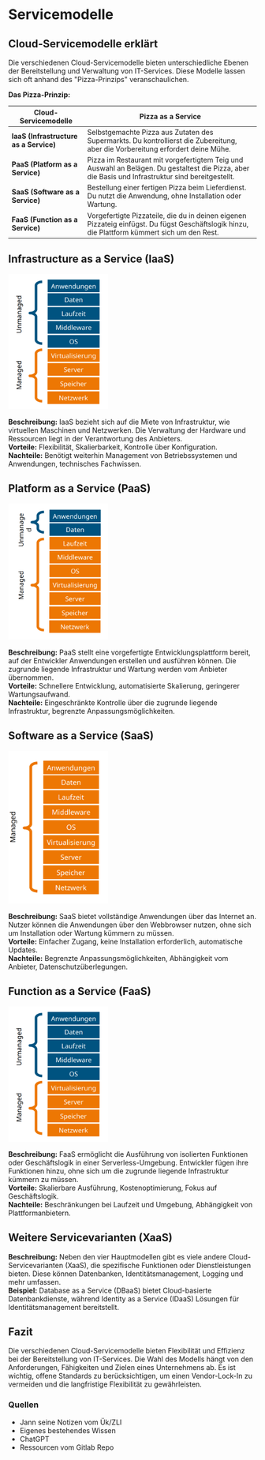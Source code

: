 # Servicemodelle

## Cloud-Servicemodelle erklärt

Die verschiedenen Cloud-Servicemodelle bieten unterschiedliche Ebenen der Bereitstellung und Verwaltung von IT-Services. Diese Modelle lassen sich oft anhand des "Pizza-Prinzips" veranschaulichen.

**Das Pizza-Prinzip:**

| Cloud-Servicemodelle | Pizza as a Service |
|----------------------|---------------------|
| **IaaS (Infrastructure as a Service)** | Selbstgemachte Pizza aus Zutaten des Supermarkts. Du kontrollierst die Zubereitung, aber die Vorbereitung erfordert deine Mühe. |
| **PaaS (Platform as a Service)** | Pizza im Restaurant mit vorgefertigtem Teig und Auswahl an Belägen. Du gestaltest die Pizza, aber die Basis und Infrastruktur sind bereitgestellt. |
| **SaaS (Software as a Service)** | Bestellung einer fertigen Pizza beim Lieferdienst. Du nutzt die Anwendung, ohne Installation oder Wartung. |
| **FaaS (Function as a Service)** | Vorgefertigte Pizzateile, die du in deinen eigenen Pizzateig einfügst. Du fügst Geschäftslogik hinzu, die Plattform kümmert sich um den Rest. |

## Infrastructure as a Service (IaaS)

<img src="images/IaaS.png" alt="IaaS" style="max-width:40%;">

**Beschreibung:** IaaS bezieht sich auf die Miete von Infrastruktur, wie virtuellen Maschinen und Netzwerken. Die Verwaltung der Hardware und Ressourcen liegt in der Verantwortung des Anbieters.  
**Vorteile:** Flexibilität, Skalierbarkeit, Kontrolle über Konfiguration.  
**Nachteile:** Benötigt weiterhin Management von Betriebssystemen und Anwendungen, technisches Fachwissen.

## Platform as a Service (PaaS)
<img src="images/PaaS.png" alt="IaaS" style="max-width:40%;">

**Beschreibung:** PaaS stellt eine vorgefertigte Entwicklungsplattform bereit, auf der Entwickler Anwendungen erstellen und ausführen können. Die zugrunde liegende Infrastruktur und Wartung werden vom Anbieter übernommen.  
**Vorteile:** Schnellere Entwicklung, automatisierte Skalierung, geringerer Wartungsaufwand.  
**Nachteile:** Eingeschränkte Kontrolle über die zugrunde liegende Infrastruktur, begrenzte Anpassungsmöglichkeiten.

## Software as a Service (SaaS)
<img src="images/SaaS.png" alt="IaaS" style="max-width:40%;">

**Beschreibung:** SaaS bietet vollständige Anwendungen über das Internet an. Nutzer können die Anwendungen über den Webbrowser nutzen, ohne sich um Installation oder Wartung kümmern zu müssen.  
**Vorteile:** Einfacher Zugang, keine Installation erforderlich, automatische Updates.  
**Nachteile:** Begrenzte Anpassungsmöglichkeiten, Abhängigkeit vom Anbieter, Datenschutzüberlegungen.

## Function as a Service (FaaS)
<img src="images/IaaS.png" alt="IaaS" style="max-width:40%;">

**Beschreibung:** FaaS ermöglicht die Ausführung von isolierten Funktionen oder Geschäftslogik in einer Serverless-Umgebung. Entwickler fügen ihre Funktionen hinzu, ohne sich um die zugrunde liegende Infrastruktur kümmern zu müssen.  
**Vorteile:** Skalierbare Ausführung, Kostenoptimierung, Fokus auf Geschäftslogik.  
**Nachteile:** Beschränkungen bei Laufzeit und Umgebung, Abhängigkeit von Plattformanbietern.

## Weitere Servicevarianten (XaaS)

**Beschreibung:** Neben den vier Hauptmodellen gibt es viele andere Cloud-Servicevarianten (XaaS), die spezifische Funktionen oder Dienstleistungen bieten. Diese können Datenbanken, Identitätsmanagement, Logging und mehr umfassen.  
**Beispiel:** Database as a Service (DBaaS) bietet Cloud-basierte Datenbankdienste, während Identity as a Service (IDaaS) Lösungen für Identitätsmanagement bereitstellt.

## Fazit

Die verschiedenen Cloud-Servicemodelle bieten Flexibilität und Effizienz bei der Bereitstellung von IT-Services. Die Wahl des Modells hängt von den Anforderungen, Fähigkeiten und Zielen eines Unternehmens ab. Es ist wichtig, offene Standards zu berücksichtigen, um einen Vendor-Lock-In zu vermeiden und die langfristige Flexibilität zu gewährleisten.

### Quellen
- Jann seine Notizen vom Ük/ZLI
- Eigenes bestehendes Wissen
- ChatGPT
- Ressourcen vom Gitlab Repo